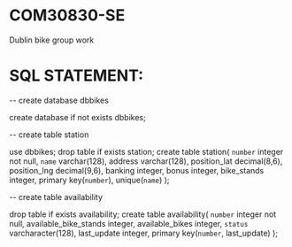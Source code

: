 # COM30830-SE
Dublin bike group work

# SQL STATEMENT:
-- create database dbbikes

create database if not exists dbbikes;

-- create table station

use dbbikes;
drop table if exists station;
create table station(
	`number` integer not null,
    `name` varchar(128),
    address varchar(128),
    position_lat decimal(8,6),
    position_lng decimal(9,6),
    banking integer,
    bonus integer,
    bike_stands integer,
    primary key(`number`),
    unique(`name`)
);

-- create table availability

drop table if exists availability;
create table availability(
	`number` integer not null,
    available_bike_stands integer,
    available_bikes integer,
    `status` varcharacter(128),
    last_update integer,
    primary key(`number`, last_update)
);
